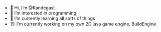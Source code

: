 - 👋 Hi, I’m @Randegast
- 👀 I’m interested in programming
- 🌱 I’m currently learning all sorts of things
- 🏗 I'm currently working on my own 2D java game engine, BuildEngine

<!---
Randegast/Randegast is a ✨ special ✨ repository because its `README.md` (this file) appears on your GitHub profile.
You can click the Preview link to take a look at your changes.
--->

